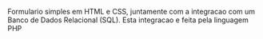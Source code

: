 Formulario simples em HTML e CSS, juntamente com a integracao com um Banco de Dados Relacional (SQL). Esta integracao e feita pela linguagem PHP
